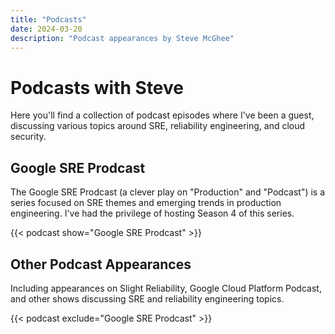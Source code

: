 ```yaml
---
title: "Podcasts"
date: 2024-03-20
description: "Podcast appearances by Steve McGhee"
---
```


# Podcasts with Steve

Here you'll find a collection of podcast episodes where I've been a guest, discussing various topics around SRE, reliability engineering, and cloud security.

## Google SRE Prodcast

The Google SRE Prodcast (a clever play on "Production" and "Podcast") is a series focused on SRE themes and emerging trends in production engineering. I've had the privilege of hosting Season 4 of this series.

{{< podcast show="Google SRE Prodcast" >}}

## Other Podcast Appearances

Including appearances on Slight Reliability, Google Cloud Platform Podcast, and other shows discussing SRE and reliability engineering topics.

{{< podcast exclude="Google SRE Prodcast" >}} 
